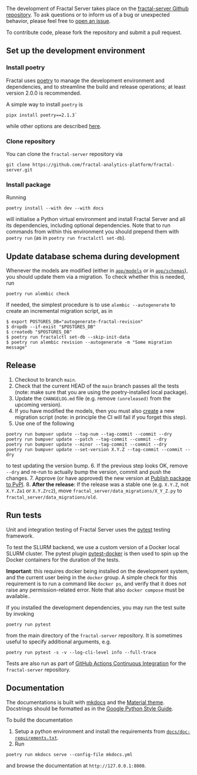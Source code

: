 The development of Fractal Server takes place on the [fractal-server Github repository](https://github.com/fractal-analytics-platform/fractal-server).  To ask questions or to inform us of a bug or unexpected behavior, please feel free to [open an issue](https://github.com/fractal-analytics-platform/fractal-server/issues/new).

To contribute code, please fork the repository and submit a pull request.

## Set up the development environment

### Install poetry

Fractal uses [poetry](https://python-poetry.org/docs) to manage the development environment and dependencies, and to streamline the build and release operations; at least version 2.0.0 is recommended.

A simple way to install `poetry` is
```console
pipx install poetry==2.1.3`
```
while other options are described [here](https://python-poetry.org/docs#installing-with-the-official-installer).


### Clone repository

You can clone the `fractal-server` repository via
```
git clone https://github.com/fractal-analytics-platform/fractal-server.git
```

### Install package

Running
```
poetry install --with dev --with docs
```
will initialise a Python virtual environment and install Fractal Server and all its dependencies, including optional dependencies. Note that to run commands from within this environment you should prepend them with `poetry run` (as in `poetry run fractalctl set-db`).

## Update database schema during development

Whenever the models are modified (either in
[`app/models`](reference/fractal_server/app/models/index.md) or in
[`app/schemas`](reference/fractal_server/app/schemas/index.md)), you should
update them via a migration. To check whether this is needed, run
```
poetry run alembic check
```

If needed, the simplest procedure is to use `alembic --autogenerate` to create
an incremental migration script, as in
```
$ export POSTGRES_DB="autogenerate-fractal-revision"
$ dropdb --if-exist "$POSTGRES_DB"
$ createdb "$POSTGRES_DB"
$ poetry run fractalctl set-db --skip-init-data
$ poetry run alembic revision --autogenerate -m "Some migration message"
```

## Release

1. Checkout to branch `main`.
2. Check that the current HEAD of the `main` branch passes all the tests (note: make sure that you are using the poetry-installed local package).
3. Update the `CHANGELOG.md` file (e.g. remove `(unreleased)` from the upcoming version).
4. If you have modified the models, then you must also [create](#update-database-schema) a new migration script (note: in principle the CI will fail if you forget this step).
5. Use one of the following
```
poetry run bumpver update --tag-num --tag-commit --commit --dry
poetry run bumpver update --patch --tag-commit --commit --dry
poetry run bumpver update --minor --tag-commit --commit --dry
poetry run bumpver update --set-version X.Y.Z --tag-commit --commit --dry
```
to test updating the version bump.
6. If the previous step looks OK, remove `--dry` and re-run to actually bump the version, commit and push the changes.
7. Approve (or have approved) the new version at [Publish package to PyPI](https://github.com/fractal-analytics-platform/fractal-server/actions/workflows/publish_pypi.yml).
8. **After the release**: If the release was a stable one (e.g. `X.Y.Z`, not `X.Y.Za1` or `X.Y.Zrc2`), move `fractal_server/data_migrations/X_Y_Z.py` to `fractal_server/data_migrations/old`.


## Run tests

Unit and integration testing of Fractal Server uses the [pytest](https://docs.pytest.org/en/7.1.x/) testing framework.

To test the SLURM backend, we use a custom version of a  Docker local SLURM cluster. The pytest plugin [pytest-docker](https://github.com/avast/pytest-docker) is then used to spin up the Docker containers for the duration of the tests.

**Important**: this requires docker being installed on the development system, and the current user being in the `docker` group. A simple check for this requirement is to run a command like `docker ps`, and verify that it does not raise any permission-related error. Note that also `docker compose` must be available..

If you installed the development dependencies, you may run the test suite by invoking
```
poetry run pytest
```
from the main directory of the `fractal-server` repository. It is sometimes useful to specify additional arguments, e.g.
```
poetry run pytest -s -v --log-cli-level info --full-trace
```

Tests are also run as part of [GitHub Actions Continuous Integration](https://github.com/fractal-analytics-platform/fractal-server/actions/workflows/ci.yml) for the `fractal-server` repository.


## Documentation

The documentations is built with [mkdocs](https://www.mkdocs.org) and the [Material theme](https://squidfunk.github.io/mkdocs-material). Docstrings should be formatted as in the [Google Python Style Guide](https://google.github.io/styleguide/pyguide.html#38-comments-and-docstrings).

To build the documentation

1. Setup a python environment and install the requirements from [`docs/doc-requirements.txt`](https://github.com/fractal-analytics-platform/fractal-server/blob/main/docs/doc-requirements.txt).
2. Run
```
poetry run mkdocs serve --config-file mkdocs.yml
```
and browse the documentation at `http://127.0.0.1:8000`.
